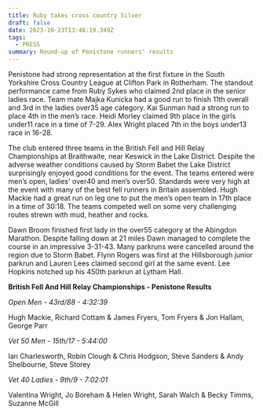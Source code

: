 ```yaml
---
title: Ruby takes cross country Silver
draft: false
date: 2023-10-23T13:48:19.349Z
tags:
  - PRESS
summary: Round-up of Penistone runners' results
---
```

Penistone had strong representation at the first fixture in the South Yorkshire Cross Country League at Clifton Park in Rotherham.  The standout performance came from Ruby Sykes who claimed 2nd place in the senior ladies race.  Team mate Majka Kunicka had a good run to finish 11th overall and 3rd in the ladies over35 age category.  Kai Sunman had a strong run to place 4th in the men’s race.  Heidi Morley claimed 9th place in the girls under11 race in a time of 7-29.  Alex Wright placed 7th in the boys under13 race in 16-28.

T﻿he club entered three teams in the British Fell and Hill Relay Championships at Braithwaite, near Keswick in the Lake District.  Despite the adverse weather conditions caused by Storm Babet the Lake District surprisingly enjoyed good conditions for the event.  The teams entered were men’s open, ladies' over40 and men’s over50.  Standards were very high at the event with many of the best fell runners in Britain assembled.  Hugh Mackie had a great run on leg one to put the men’s open team in 17th place in a time of 30:18.  The teams competed well on some very challenging routes strewn with mud, heather and rocks.

Dawn Broom finished first lady in the over55 category at the Abingdon Marathon.  Despite falling down at 21 miles Dawn managed to complete the course in an impressive 3-31-43.  Many parkruns were cancelled around the region due to Storm Babet.  Flynn Rogers was first at the Hillsborough junior parkrun and Lauren Lees claimed second girl at the same event.  Lee Hopkins notched up his 450th parkrun at Lytham Hall.

**British Fell And Hill Relay Championships - Penistone Results**

*Open Men - 43rd/88 - 4:32:39*

Hugh Mackie, Richard Cottam & James Fryers, Tom Fryers & Jon Hallam, George Parr

*V﻿et 50 Men - 15th/17 - 5:44:00*

Ian Charlesworth, Robin Clough & Chris Hodgson, Steve Sanders & Andy Shelbourne, Steve Storey

*Vet 40 Ladies - 9th/9 - 7:02:01*

Valentina Wright, Jo Boreham & Helen Wright, Sarah Walch & Becky Timms, Suzanne McGill